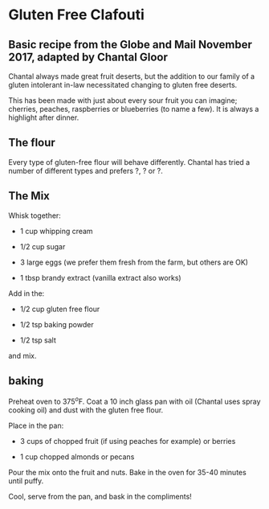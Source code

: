 # Gluten Free Clafouti

## Basic recipe from the Globe and Mail November 2017, adapted by Chantal Gloor

Chantal always made great fruit deserts, but the addition to our family of a gluten intolerant in-law necessitated changing to gluten free deserts.

This has been made with just about every sour fruit you can imagine; cherries, peaches, raspberries or blueberries (to name a few). It is always a highlight after dinner.

## The flour

Every type of gluten-free flour will behave differently. Chantal has tried a number of different types and prefers ?, ? or ?.

## The Mix

Whisk together:

- 1 cup whipping cream

- 1/2 cup sugar

- 3 large eggs (we prefer them fresh from the farm, but others are OK)

- 1 tbsp brandy extract (vanilla extract also works)

Add in the:

- 1/2 cup gluten free flour

- 1/2 tsp baking powder

- 1/2 tsp salt

and mix.

## baking

Preheat oven to $375^o$F. Coat a 10 inch glass pan with oil (Chantal uses spray cooking oil) and dust with the gluten free flour.

Place in the pan:

- 3 cups of chopped fruit (if using peaches for example) or berries

- 1 cup chopped almonds or pecans

Pour the mix onto the fruit and nuts. Bake in the oven for 35-40 minutes until puffy.

Cool, serve from the pan, and bask in the compliments!
